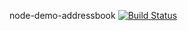 node-demo-addressbook [![Build Status](https://secure.travis-ci.org/mrcrgl/node-demo-addressbook.png)](http://travis-ci.org/mrcrgl/node-demo-addressbook)